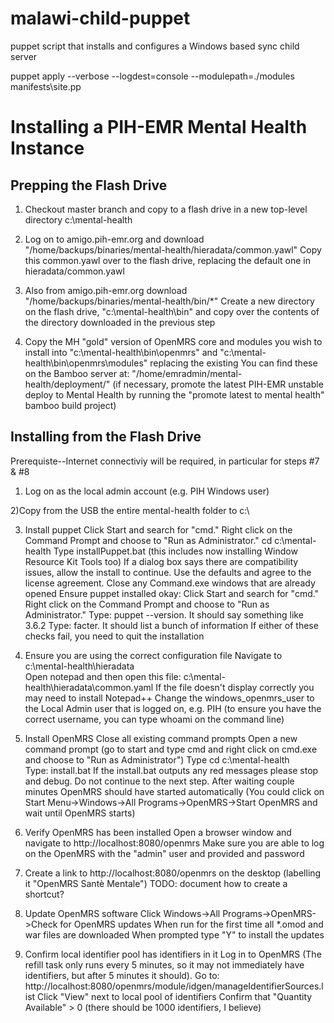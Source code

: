 malawi-child-puppet
===================

puppet script that installs and configures a Windows based sync child server

puppet apply --verbose --logdest=console --modulepath=./modules manifests\site.pp



Installing a PIH-EMR Mental Health Instance
===========================================

Prepping the Flash Drive
------------------------

1) Checkout master branch and copy to a flash drive in a new top-level directory c:\mental-health

2) Log on to amigo.pih-emr.org and download "/home/backups/binaries/mental-health/hieradata/common.yawl"
    Copy this common.yawl over to the flash drive, replacing the default one in hieradata/common.yawl

3) Also from amigo.pih-emr.org download "/home/backups/binaries/mental-health/bin/*"
    Create a new directory on the flash drive, "c:\mental-health\bin" and copy over the contents of the directory downloaded in the previous step

4) Copy the MH "gold" version of OpenMRS core and modules you wish to install into "c:\mental-health\bin\openmrs" and "c:\mental-health\bin\openmrs\modules" replacing the existing
    You can find these on the Bamboo server at: "/home/emradmin/mental-health/deployment/"
    (if necessary, promote the latest PIH-EMR unstable deploy to Mental Health by running the "promote latest to mental health" bamboo build project)


Installing from the Flash Drive
-------------------------------

Prerequiste--Internet connectiviy will be required, in particular for steps #7 & #8

1) Log on as the local admin account (e.g. PIH Windows user)

2)Copy from the USB the entire mental-health folder to c:\

3) Install puppet
    Click Start and search for "cmd." Right click on the Command Prompt and choose to "Run as Administrator."
    cd c:\mental-health
    Type installPuppet.bat (this includes now installing Window Resource Kit Tools too)
    If a dialog box says there are compatibility issues, allow the install to continue. Use the defaults and agree to the license agreement.
    Close any Command.exe windows that are already opened
    Ensure puppet installed okay: Click Start and search for "cmd." Right click on the Command Prompt and choose to "Run as Administrator."
    Type: puppet --version. It should say something like 3.6.2
    Type: facter. It should list a bunch of information
    If either of these checks fail, you need to quit the installation

3) Ensure you are using the correct configuration file
    Navigate to c:\mental-health\hieradata\
    Open notepad and then open this file: c:\mental-health\hieradata\common.yaml
    If the file doesn't display correctly you may need to install Notepad++
    Change the windows_openmrs_user to the Local Admin user that is logged on, e.g. PIH (to ensure you have the correct username, you can type whoami on the command line)

4) Install OpenMRS
    Close all existing command prompts
    Open a new command prompt (go to start and type cmd and right click on cmd.exe and choose to "Run as Administrator")
    Type cd c:\mental-health\
    Type: install.bat
    If the install.bat outputs any red messages please stop and debug. Do not continue to the next step.
    After waiting couple minutes OpenMRS should have started automatically
    (You could click on Start Menu->Windows->All Programs->OpenMRS->Start OpenMRS and wait until OpenMRS starts)

5) Verify OpenMRS has been installed
    Open a browser window and navigate to http://localhost:8080/openmrs
    Make sure you are able to log on the OpenMRS with the "admin" user and provided and password

6) Create a link to http://localhost:8080/openmrs on the desktop (labelling it "OpenMRS Santè Mentale")
    TODO: document how to create a shortcut?

7) Update OpenMRS software
    Click Windows->All Programs->OpenMRS->Check for OpenMRS updates
    When run for the first time all *.omod and war files are downloaded
    When prompted type "Y" to install the updates

8) Confirm local identifier pool has identifiers in it
    Log in to OpenMRS
    (The refill task only runs every 5 minutes, so it may not immediately have identifiers, but after 5 minutes it should).
    Go to: http://localhost:8080/openmrs/module/idgen/manageIdentifierSources.list
    Click "View" next to local pool of identifiers
    Confirm that "Quantity Available" > 0 (there should be 1000 identifiers, I believe)
